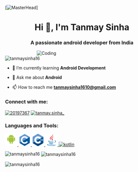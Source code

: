 [![MasterHead](https://1.bp.blogspot.com/-7A4WynwLsMw/XbBpCXG8fHI/AAAAAAAAMt4/uOa1bpLskYgrwGbllhSu2SDj_Mig8SXJQCLcBGAsYHQ/s1600/2000_600px.gif)]

<h1 align="center">Hi 👋, I'm Tanmay Sinha</h1>
<h3 align="center">A passionate android developer from India</h3>

<img align="right" alt="Coding" width="400" src="https://r7q6w9z6.rocketcdn.me/career/wp-content/uploads/2020/03/hello.gif">
<p align="left"> <img src="https://komarev.com/ghpvc/?username=tanmaysinha16&label=Profile%20views&color=0e75b6&style=flat" alt="tanmaysinha16" /> </p>

- 🌱 I’m currently learning **Android Development**

- 💬 Ask me about **Android**

- 📫 How to reach me **tanmaysinha1610@gmail.com**

<h3 align="left">Connect with me:</h3>
<p align="left">
<a href="https://stackoverflow.com/users/20197367" target="blank"><img align="center" src="https://raw.githubusercontent.com/rahuldkjain/github-profile-readme-generator/master/src/images/icons/Social/stack-overflow.svg" alt="20197367" height="30" width="40" /></a>
<a href="https://instagram.com/tanmay.sinha_" target="blank"><img align="center" src="https://raw.githubusercontent.com/rahuldkjain/github-profile-readme-generator/master/src/images/icons/Social/instagram.svg" alt="tanmay.sinha_" height="30" width="40" /></a>
</p>

<h3 align="left">Languages and Tools:</h3>
<p align="left"> <a href="https://developer.android.com" target="_blank" rel="noreferrer"> <img src="https://raw.githubusercontent.com/devicons/devicon/master/icons/android/android-original-wordmark.svg" alt="android" width="40" height="40"/> </a> <a href="https://www.cprogramming.com/" target="_blank" rel="noreferrer"> <img src="https://raw.githubusercontent.com/devicons/devicon/master/icons/c/c-original.svg" alt="c" width="40" height="40"/> </a> <a href="https://www.w3schools.com/cpp/" target="_blank" rel="noreferrer"> <img src="https://raw.githubusercontent.com/devicons/devicon/master/icons/cplusplus/cplusplus-original.svg" alt="cplusplus" width="40" height="40"/> </a> <a href="https://www.java.com" target="_blank" rel="noreferrer"> <img src="https://raw.githubusercontent.com/devicons/devicon/master/icons/java/java-original.svg" alt="java" width="40" height="40"/> </a> <a href="https://kotlinlang.org" target="_blank" rel="noreferrer"> <img src="https://www.vectorlogo.zone/logos/kotlinlang/kotlinlang-icon.svg" alt="kotlin" width="40" height="40"/> </a> </p>

<p><img align="left" src="https://github-readme-stats.vercel.app/api/top-langs?username=tanmaysinha16&show_icons=true&locale=en&layout=compact" alt="tanmaysinha16" /></p>

<p>&nbsp;<img align="center" src="https://github-readme-stats.vercel.app/api?username=tanmaysinha16&show_icons=true&locale=en" alt="tanmaysinha16" /></p>

<p><img align="center" src="https://github-readme-streak-stats.herokuapp.com/?user=tanmaysinha16&" alt="tanmaysinha16" /></p>
